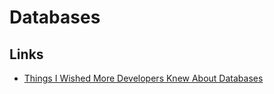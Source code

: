 # Databases

## Links

- [Things I Wished More Developers Knew About Databases](https://medium.com/@rakyll/things-i-wished-more-developers-knew-about-databases-2d0178464f78)
